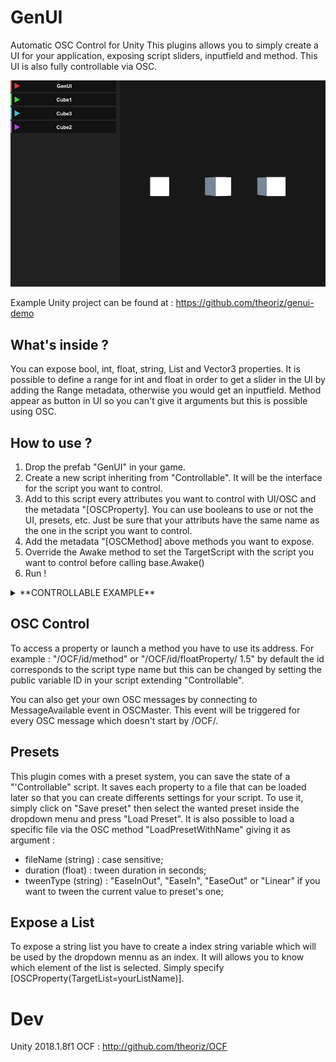 # GenUI
Automatic OSC Control for Unity
This plugins allows you to simply create a UI for your application, exposing script sliders, inputfield and method. This UI is also fully controllable via OSC.

![Demo](https://github.com/Theoriz/GenUI-Demo/blob/master/gif/genui.gif) 

Example Unity project can be found at : https://github.com/theoriz/genui-demo

## What's inside ?
You can expose bool, int, float, string, List and Vector3 properties. It is possible to define a range for int and float in order to get a slider in the UI by adding the Range metadata, otherwise you would get an inputfield. Method appear as button in UI so you can't give it arguments but this is possible using OSC.

## How to use ?
1. Drop the prefab "GenUI" in your game.
2. Create a new script inheriting from "Controllable". It will be the interface for the script you want to control.
3. Add to this script every attributes you want to control with UI/OSC and the metadata "[OSCProperty]. You can use booleans to use or not the UI, presets, etc. Just be sure that your attributs have the same name as the one in the script you want to control.
4. Add the metadata "[OSCMethod] above methods you want to expose.
5. Override the Awake method to set the TargetScript with the script you want to control before calling base.Awake()
6. Run !

<details><summary>**CONTROLLABLE EXAMPLE**</summary>
<p>

```C++
public class MyScriptControllable : Controllable {

	// Reference to the script to control with this controllable
	public MyScript myScript;

	// Expose variables from myScript to OSC by creating OSCProperties with the name of those variables
	[OSCProperty]
	public int intParameterOfMyScript;

	[OSCProperty]
	public float floatParameterOfMyScript;

	//Create OSC methods to call methods from myScript
	[OSCMethod]
	public void MyOSCMethod() {
		myScript.MyScriptMethod();
	}

	//Override the Awake method
	public override void Awake() {

		//Set the controllable target script to myScript
		TargetScript = myScript;

		base.Awake();
	}
}
```

</p>
</details>

## OSC Control
To access a property or launch a method you have to use its address.
For example : "/OCF/id/method" or "/OCF/id/floatProperty/ 1.5" by default the id corresponds to the script type name but this can be changed by setting the public variable ID in your script extending "Controllable".

You can also get your own OSC messages by connecting to MessageAvailable event in OSCMaster. This event will be triggered for every OSC message which doesn't start by /OCF/.

## Presets
This plugin comes with a preset system, you can save the state of a "'Controllable" script. It saves each property to a file that can be loaded later so that you can create differents settings for your script. To use it, simply click on "Save preset" then select the wanted preset inside the dropdown menu and press "Load Preset".
It is also possible to load a specific file via the OSC method "LoadPresetWithName" giving it as argument :
  - fileName (string) : case sensitive;
  - duration (float) : tween duration in seconds;
  - tweenType (string) : "EaseInOut", "EaseIn", "EaseOut" or "Linear" if you want to tween the current value to preset's one;
  

## Expose a List
To expose a string list you have to create a index string variable which will be used by the dropdown mennu as an index. It will allows you to know which element of the list is selected. Simply specify [OSCProperty(TargetList=yourListName)].

# Dev
Unity 2018.1.8f1
OCF : http://github.com/theoriz/OCF

